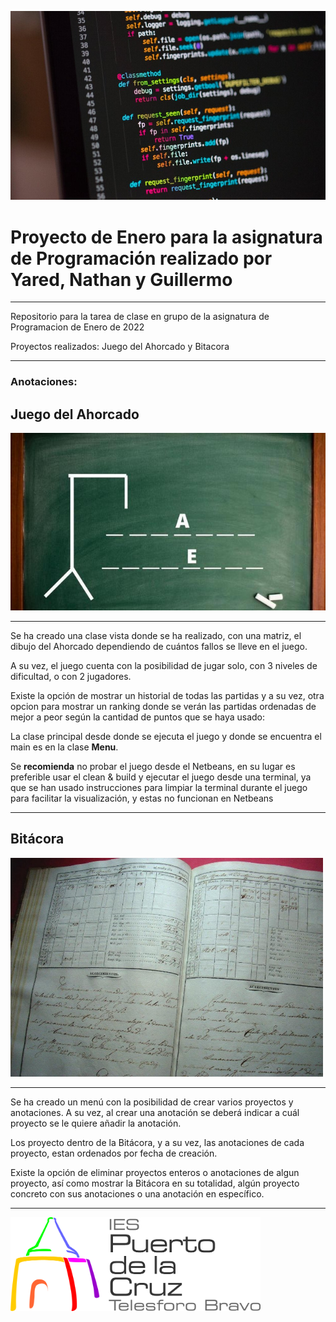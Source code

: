 ![](img/1.jpg)
# Proyecto de Enero para la asignatura de Programación realizado por Yared, Nathan y Guillermo

---

Repositorio para la tarea de clase en grupo de la asignatura de Programacion de Enero de 2022

Proyectos realizados: Juego del Ahorcado y Bitacora

---

### Anotaciones:

## Juego del Ahorcado

![](img/2.jpg)

---
Se ha creado una clase vista donde se ha realizado, con una matriz, el dibujo del Ahorcado dependiendo de cuántos fallos se lleve en el juego.

A su vez, el juego cuenta con la posibilidad de jugar solo, con 3 niveles de dificultad, o con 2 jugadores.

Existe la opción de mostrar un historial de todas las partidas y a su vez, otra opcion para mostrar un ranking donde se verán las partidas ordenadas de mejor a peor según la cantidad de puntos que se haya usado:

La clase principal desde donde se ejecuta el juego y donde se encuentra el main es en la clase **Menu**.


Se **recomienda** no probar el juego desde el Netbeans, en su lugar es preferible usar el clean & build y ejecutar el juego desde una terminal, ya que se han usado instrucciones para limpiar la terminal durante el juego para facilitar la visualización, y estas no funcionan en Netbeans

---

## Bitácora

<img src="img/3.jpg" width="500" height="350" />

---
Se ha creado un menú con la posibilidad de crear varios proyectos y anotaciones. A su vez, al crear una anotación se deberá indicar a cuál proyecto se le quiere añadir la anotación.

Los proyecto dentro de la Bitácora, y a su vez, las anotaciones de cada proyecto, estan ordenados por fecha de creación.

Existe la opción de eliminar proyectos enteros o anotaciones de algun proyecto, así como mostrar la Bitácora en su totalidad, algún proyecto concreto con sus anotaciones o una anotación en específico.

---

<img src="img/4.png" width="400" height="150" />
